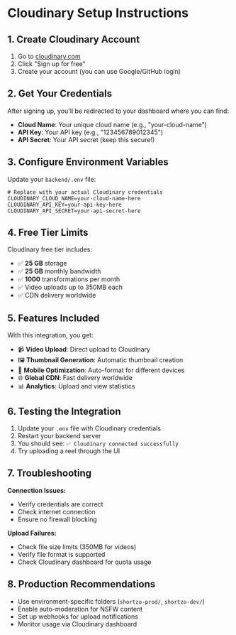 # Cloudinary Setup Instructions

## 1. Create Cloudinary Account

1. Go to [cloudinary.com](https://cloudinary.com)
2. Click "Sign up for free"
3. Create your account (you can use Google/GitHub login)

## 2. Get Your Credentials

After signing up, you'll be redirected to your dashboard where you can find:

- **Cloud Name**: Your unique cloud name (e.g., "your-cloud-name")
- **API Key**: Your API key (e.g., "123456789012345")
- **API Secret**: Your API secret (keep this secure!)

## 3. Configure Environment Variables

Update your `backend/.env` file:

```env
# Replace with your actual Cloudinary credentials
CLOUDINARY_CLOUD_NAME=your-cloud-name-here
CLOUDINARY_API_KEY=your-api-key-here
CLOUDINARY_API_SECRET=your-api-secret-here
```

## 4. Free Tier Limits

Cloudinary free tier includes:
- ✅ **25 GB** storage
- ✅ **25 GB** monthly bandwidth
- ✅ **1000** transformations per month
- ✅ Video uploads up to 350MB each
- ✅ CDN delivery worldwide

## 5. Features Included

With this integration, you get:
- 📹 **Video Upload**: Direct upload to Cloudinary
- 🖼️ **Thumbnail Generation**: Automatic thumbnail creation
- 📱 **Mobile Optimization**: Auto-format for different devices
- 🌐 **Global CDN**: Fast delivery worldwide
- 📊 **Analytics**: Upload and view statistics

## 6. Testing the Integration

1. Update your `.env` file with Cloudinary credentials
2. Restart your backend server
3. You should see: `✅ Cloudinary connected successfully`
4. Try uploading a reel through the UI

## 7. Troubleshooting

**Connection Issues:**
- Verify credentials are correct
- Check internet connection
- Ensure no firewall blocking

**Upload Failures:**
- Check file size limits (350MB for videos)
- Verify file format is supported
- Check Cloudinary dashboard for quota usage

## 8. Production Recommendations

- Use environment-specific folders (`shortzo-prod/`, `shortzo-dev/`)
- Enable auto-moderation for NSFW content
- Set up webhooks for upload notifications
- Monitor usage via Cloudinary dashboard
